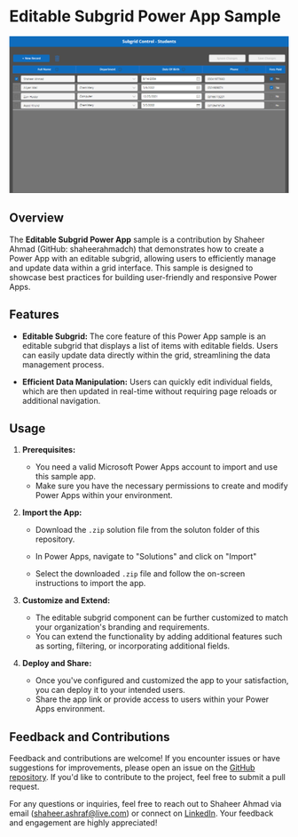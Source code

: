 # Editable Subgrid Power App Sample

![Editable Subgrid Power App](assets/preview.png)

## Overview

The **Editable Subgrid Power App** sample is a contribution by Shaheer Ahmad (GitHub: shaheerahmadch) that demonstrates how to create a Power App with an editable subgrid, allowing users to efficiently manage and update data within a grid interface. This sample is designed to showcase best practices for building user-friendly and responsive Power Apps.

## Features

- **Editable Subgrid:** The core feature of this Power App sample is an editable subgrid that displays a list of items with editable fields. Users can easily update data directly within the grid, streamlining the data management process.

- **Efficient Data Manipulation:** Users can quickly edit individual fields, which are then updated in real-time without requiring page reloads or additional navigation.


## Usage

1. **Prerequisites:**
   - You need a valid Microsoft Power Apps account to import and use this sample app.
   - Make sure you have the necessary permissions to create and modify Power Apps within your environment.

2. **Import the App:**
   - Download the `.zip` solution file from the soluton folder of this repository.

   - In Power Apps, navigate to "Solutions" and click on "Import"

   - Select the downloaded `.zip` file and follow the on-screen instructions to import the app.

3. **Customize and Extend:**
   - The editable subgrid component can be further customized to match your organization's branding and requirements.
   - You can extend the functionality by adding additional features such as sorting, filtering, or incorporating additional fields.

4. **Deploy and Share:**
   - Once you've configured and customized the app to your satisfaction, you can deploy it to your intended users.
   - Share the app link or provide access to users within your Power Apps environment.

## Feedback and Contributions

Feedback and contributions are welcome! If you encounter issues or have suggestions for improvements, please open an issue on the [GitHub repository](https://github.com/shaheerahmadch/editable-subgrid-powerapp). If you'd like to contribute to the project, feel free to submit a pull request.


For any questions or inquiries, feel free to reach out to Shaheer Ahmad via email (shaheer.ashraf@live.com) or connect on [LinkedIn](https://www.linkedin.com/in/shaheer-ahmad-ch). Your feedback and engagement are highly appreciated!
